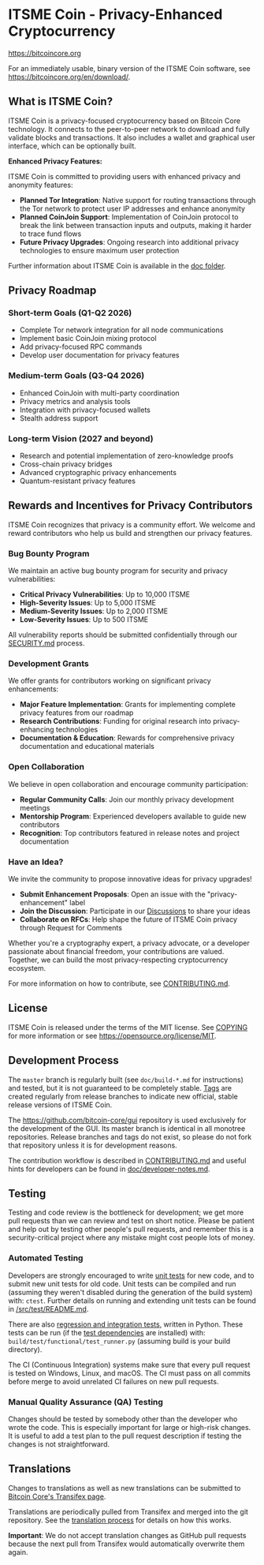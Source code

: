 ITSME Coin - Privacy-Enhanced Cryptocurrency
=====================================

https://bitcoincore.org

For an immediately usable, binary version of the ITSME Coin software, see
https://bitcoincore.org/en/download/.

What is ITSME Coin?
---------------------

ITSME Coin is a privacy-focused cryptocurrency based on Bitcoin Core technology. It connects to the peer-to-peer network to download and fully validate blocks and transactions. It also includes a wallet and graphical user interface, which can be optionally built.

**Enhanced Privacy Features:**

ITSME Coin is committed to providing users with enhanced privacy and anonymity features:

- **Planned Tor Integration**: Native support for routing transactions through the Tor network to protect user IP addresses and enhance anonymity
- **Planned CoinJoin Support**: Implementation of CoinJoin protocol to break the link between transaction inputs and outputs, making it harder to trace fund flows
- **Future Privacy Upgrades**: Ongoing research into additional privacy technologies to ensure maximum user protection

Further information about ITSME Coin is available in the [doc folder](/doc).

## Privacy Roadmap

### Short-term Goals (Q1-Q2 2026)

- Complete Tor network integration for all node communications
- Implement basic CoinJoin mixing protocol
- Add privacy-focused RPC commands
- Develop user documentation for privacy features

### Medium-term Goals (Q3-Q4 2026)

- Enhanced CoinJoin with multi-party coordination
- Privacy metrics and analysis tools
- Integration with privacy-focused wallets
- Stealth address support

### Long-term Vision (2027 and beyond)

- Research and potential implementation of zero-knowledge proofs
- Cross-chain privacy bridges
- Advanced cryptographic privacy enhancements
- Quantum-resistant privacy features

## Rewards and Incentives for Privacy Contributors

ITSME Coin recognizes that privacy is a community effort. We welcome and reward contributors who help us build and strengthen our privacy features.

### Bug Bounty Program

We maintain an active bug bounty program for security and privacy vulnerabilities:

- **Critical Privacy Vulnerabilities**: Up to 10,000 ITSME
- **High-Severity Issues**: Up to 5,000 ITSME
- **Medium-Severity Issues**: Up to 2,000 ITSME
- **Low-Severity Issues**: Up to 500 ITSME

All vulnerability reports should be submitted confidentially through our [SECURITY.md](SECURITY.md) process.

### Development Grants

We offer grants for contributors working on significant privacy enhancements:

- **Major Feature Implementation**: Grants for implementing complete privacy features from our roadmap
- **Research Contributions**: Funding for original research into privacy-enhancing technologies
- **Documentation & Education**: Rewards for comprehensive privacy documentation and educational materials

### Open Collaboration

We believe in open collaboration and encourage community participation:

- **Regular Community Calls**: Join our monthly privacy development meetings
- **Mentorship Program**: Experienced developers available to guide new contributors
- **Recognition**: Top contributors featured in release notes and project documentation

### Have an Idea?

We invite the community to propose innovative ideas for privacy upgrades!

- **Submit Enhancement Proposals**: Open an issue with the "privacy-enhancement" label
- **Join the Discussion**: Participate in our [Discussions](../../discussions) to share your ideas
- **Collaborate on RFCs**: Help shape the future of ITSME Coin privacy through Request for Comments

Whether you're a cryptography expert, a privacy advocate, or a developer passionate about financial freedom, your contributions are valued. Together, we can build the most privacy-respecting cryptocurrency ecosystem.

For more information on how to contribute, see [CONTRIBUTING.md](CONTRIBUTING.md).

License
-------

ITSME Coin is released under the terms of the MIT license. See [COPYING](COPYING) for more
information or see https://opensource.org/license/MIT.

Development Process
-------------------

The `master` branch is regularly built (see `doc/build-*.md` for instructions) and tested, but it is not guaranteed to be
completely stable. [Tags](https://github.com/bitcoin/bitcoin/tags) are created
regularly from release branches to indicate new official, stable release versions of ITSME Coin.

The https://github.com/bitcoin-core/gui repository is used exclusively for the
development of the GUI. Its master branch is identical in all monotree
repositories. Release branches and tags do not exist, so please do not fork
that repository unless it is for development reasons.

The contribution workflow is described in [CONTRIBUTING.md](CONTRIBUTING.md)
and useful hints for developers can be found in [doc/developer-notes.md](doc/developer-notes.md).

Testing
-------

Testing and code review is the bottleneck for development; we get more pull
requests than we can review and test on short notice. Please be patient and help out by testing
other people's pull requests, and remember this is a security-critical project where any mistake might cost people
lots of money.

### Automated Testing

Developers are strongly encouraged to write [unit tests](src/test/README.md) for new code, and to
submit new unit tests for old code. Unit tests can be compiled and run
(assuming they weren't disabled during the generation of the build system) with: `ctest`. Further details on running
and extending unit tests can be found in [/src/test/README.md](/src/test/README.md).

There are also [regression and integration tests](/test), written
in Python.
These tests can be run (if the [test dependencies](/test) are installed) with: `build/test/functional/test_runner.py` (assuming build is your build directory).

The CI (Continuous Integration) systems make sure that every pull request is tested on Windows, Linux, and macOS. The CI must pass on all commits before merge to avoid unrelated CI failures on new pull requests.

### Manual Quality Assurance (QA) Testing

Changes should be tested by somebody other than the developer who wrote the
code. This is especially important for large or high-risk changes. It is useful
to add a test plan to the pull request description if testing the changes is
not straightforward.

Translations
------------

Changes to translations as well as new translations can be submitted to
[Bitcoin Core's Transifex page](https://explore.transifex.com/bitcoin/bitcoin/).

Translations are periodically pulled from Transifex and merged into the git repository. See the
[translation process](doc/translation_process.md) for details on how this works.

**Important**: We do not accept translation changes as GitHub pull requests because the next
pull from Transifex would automatically overwrite them again.
